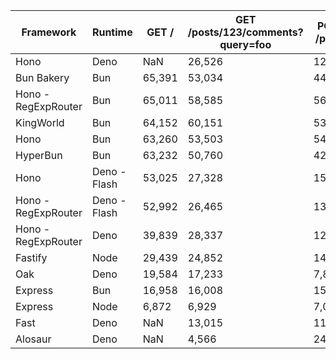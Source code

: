 
  |  Framework     |  Runtime       |  GET /    | GET /posts/123/comments?query=foo | POST /posts  |
  | ----------- | ----------- | -----------  | -----------  | ----------- |
  | Hono | Deno | NaN | 26,526 | 12,285 |
| Bun Bakery | Bun | 65,391 | 53,034 | 44,645 |
| Hono - RegExpRouter | Bun | 65,011 | 58,585 | 56,951 |
| KingWorld | Bun | 64,152 | 60,151 | 53,773 |
| Hono | Bun | 63,260 | 53,503 | 54,092 |
| HyperBun | Bun | 63,232 | 50,760 | 42,386 |
| Hono | Deno - Flash | 53,025 | 27,328 | 15,361 |
| Hono - RegExpRouter | Deno - Flash | 52,992 | 26,465 | 13,412 |
| Hono - RegExpRouter | Deno | 39,839 | 28,337 | 12,546 |
| Fastify | Node | 29,439 | 24,852 | 14,574 |
| Oak | Deno | 19,584 | 17,233 | 7,899 |
| Express | Bun | 16,958 | 16,008 | 15,675 |
| Express | Node | 6,872 | 6,929 | 7,085 |
| Fast | Deno | NaN | 13,015 | 11,712 |
| Alosaur | Deno | NaN | 4,566 | 24,321 |
